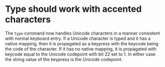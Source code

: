 # Type should work with accented characters

The `type` command now handles Unicode characters in a manner
consistent with normal keyboard entry. If a Unicode character
is typed and it has a native mapping, then it is propagated as
a keypress with the keycode being the code of the character. If
it has no native mapping, it is propagated with keycode equal
to the Unicode codepoint with bit 22 set to 1. In either case
the string value of the keypress is the Unicode codepoint.
